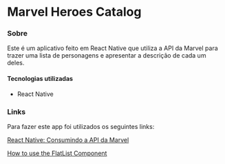 # Marvel Heroes Catalog

### Sobre
<p>
  Este é um aplicativo feito em React Native que utiliza a API da Marvel para trazer uma lista de personagens e apresentar a descrição de cada um deles.
</p>

#### Tecnologias utilizadas
<ul>
  <li>React Native</li>
</ul>

### Links
<p>
  Para fazer este app foi utilizados os seguintes links:
</p>

[React Native: Consumindo a API da Marvel](https://medium.com/@ecavalcanti/react-native-consumindo-a-api-da-marvel-c444e0bc1c8a)

[How to use the FlatList Component](https://medium.com/react-native-development/how-to-use-the-flatlist-component-react-native-basics-92c482816fe6)

